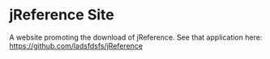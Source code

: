# jReference Site


A website promoting the download of jReference.
See that application here:
https://github.com/ladsfdsfs/jReference
